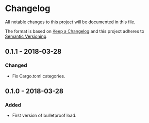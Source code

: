 # Changelog
All notable changes to this project will be documented in this file.

The format is based on [Keep a Changelog](http://keepachangelog.com/en/1.0.0/)
and this project adheres to [Semantic Versioning](http://semver.org/spec/v2.0.0.html).

## 0.1.1 - 2018-03-28
### Changed
- Fix Cargo.toml categories.

## 0.1.0 - 2018-03-28
### Added
- First version of bulletproof load.

[Unreleased]: https://github.com/jeehoonkang/bulletproof-rs/compare/v0.1.1...HEAD
[0.1.1]: https://github.com/jeehoonkang/bulletproof-rs/compare/v0.1.0...v0.1.1
